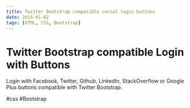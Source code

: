 ```yaml
---
title: Twitter Bootstrap compatible social login buttons
date: 2015-01-02
tags: [HTML, CSS, Bootstrap]
---
```


# Twitter Bootstrap compatible Login with Buttons

Login with Facebook, Twitter, Github, LinkedIn, StackOverflow or Google Plus buttons compatible with Twitter Bootstrap.

<script async src="//jsfiddle.net/OzzyCzech/LsbusxLy/embed/result,html,css/dark/"></script>

#css #Bootstrap 